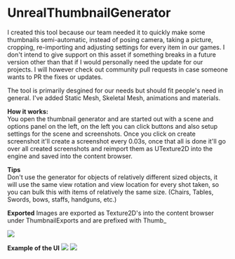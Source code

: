 # UnrealThumbnailGenerator

I created this tool because our team needed it to quickly make some thumbnails semi-automatic, instead of posing camera, taking a picture, cropping, re-importing and adjusting settings for every item in our games. I don't intend to give support on this asset if something breaks in a future version other than that if I would personally need the update for our projects. I will however check out community pull requests in case someone wants to PR the fixes or updates.

The tool is primarily desgined for our needs but should fit people's need in general. I've added Static Mesh, Skeletal Mesh, animations and materials.

**How it works:**  
You open the thumbnail generator and are started out with a scene and options panel on the left, on the left you can click buttons and also setup settings for the scene and screenshots.
Once you click on create screenshot it'll create a screenshot every 0.03s, once that all is done it'll go over all created screenshots and reimport them as UTexture2D into the engine and saved into the content browser.

**Tips**  
Don't use the generator for objects of relatively different sized objects, it will use the same view rotation and view location for every shot taken, so you can bulk this with items of relatively the same size. (Chairs, Tables, Swords, bows, staffs, handguns, etc.)

**Exported**
Images are exported as Texture2D's into the content browser under ThumbnailExports and are prefixed with Thumb_

![](https://i.imgur.com/q82lJjJ.png)

**Example of the UI**
![](https://i.imgur.com/zraPCAR.png)
![](https://i.imgur.com/NCVYqtw.png)
